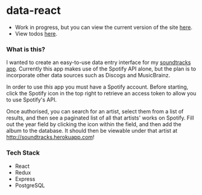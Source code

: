 # data-react
- Work in progress, but you can view the current version of the site [here](https://soundtracks-data.herokuapp.com/).
- View todos [here](https://github.com/JWLD/data-react/issues?utf8=%E2%9C%93&q=is%3Aissue+is%3Aopen+label%3Atodo).

### What is this?
I wanted to create an easy-to-use data entry interface for my [soundtracks app](https://github.com/JWLD/soundtracks-react). Currently this app makes use of the Spotify API alone, but the plan is to incorporate other data sources such as Discogs and MusicBrainz.

In order to use *this* app you must have a Spotify account. Before starting, click the Spotify icon in the top right to retrieve an access token to allow you to use Spotify's API.

Once authorised, you can search for an artist, select them from a list of results, and then see a paginated list of all that artists' works on Spotify. Fill out the year field by clicking the icon within the field, and then add the album to the database. It should then be viewable under that artist at http://soundtracks.herokuapp.com!

### Tech Stack
- React
- Redux
- Express
- PostgreSQL
